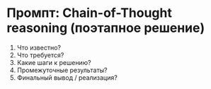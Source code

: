 # Промпт: Chain-of-Thought reasoning (поэтапное решение)

1. Что известно?
2. Что требуется?
3. Какие шаги к решению?
4. Промежуточные результаты?
5. Финальный вывод / реализация?